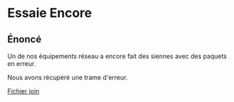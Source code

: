 # Essaie Encore

## Énoncé

Un de nos équipements réseau a encore fait des siennes avec des paquets en erreur.

Nous avons récupéré une trame d'erreur.

[Fichier join](netword_error.pcap)
